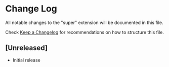 # Change Log
All notable changes to the "super" extension will be documented in this file.

Check [Keep a Changelog](http://keepachangelog.com/) for recommendations on how to structure this file.

## [Unreleased]
- Initial release